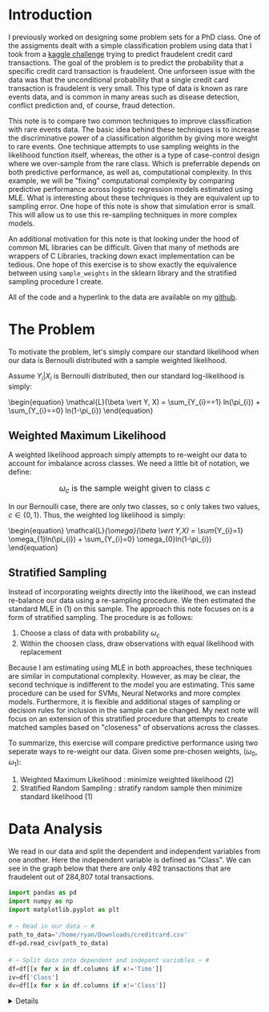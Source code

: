 # Introduction

I previously worked on designing some problem sets for a PhD class. One of the assigments dealt with a simple classification problem using data that I took from a [kaggle challenge](https://www.kaggle.com/mlg-ulb/creditcardfraud) trying to predict fraudelent credit card transactions. The goal of the problem is to predict the probability that a specific credit card transaction is fraudelent. One unforseen issue with the data was that the unconditional probability that a single credit card transaction is fraudelent is very small. This type of data is known as rare events data, and is common in many areas such as disease detection, conflict prediction and, of course, fraud detection. 

This note is to compare two common techniques to improve classification with rare events data. The basic idea behind these techniques is to increase the discriminative power of a classification algorithm by giving more weight to rare events. One technique attempts to use sampling weights in the likelihood function itself, whereas, the other is a type of case-control design where we over-sample from the rare class. Which is preferrable depends on both predictive performance, as well as, computational complexity. In this example, we will be "fixing" computational complexity by comparing predictive performance across logistic regression models estimated using MLE. What is interesting about these techniques is they are equivalent up to sampling error. One hope of this note is show that simulation error is small. This will allow us to use this re-sampling techniques in more complex models. 

An additional motivation for this note is that looking under the hood of common ML libraries can be difficult. Given that many of methods are wrappers of C Libraries, tracking down exact implementation can be tedious. One hope of this exercise is to show exactly the equivalence between using `sample_weights` in the sklearn library and the stratified sampling procedure I create. 

All of the code and a hyperlink to the data are available on my [github](https://github.com/ryanlstevens/logistic_regression_rare_events).

# The Problem

To motivate the problem, let's simply compare our standard likelihood when our data is Bernoulli distributed with a sample weighted likelihood. 

Assume $Y_{i} \vert X_{i}$ is Bernoulli distributed, then our standard log-likelihood is simply:

\begin{equation}
    \mathcal{L}(\beta \vert Y, X) = \sum_{Y_{i}==1} ln(\pi_{i}) + \sum_{Y_{i}==0} ln(1-\pi_{i})
\end{equation}

## Weighted Maximum Likelihood

A weighted likelihood approach simply attempts to re-weight our data to account for imbalance across classes. We need a little bit of notation, we define:



<font size="+0.5"> <center> $\omega_{c}$ is the sample weight given to class $c$ </center> </font> 

In our Bernoulli case, there are only two classes, so c only takes two values, $c \in \{0,1\}$.  Thus, the weighted log likelihood is simply:

\begin{equation}
    \mathcal{L}_{\omega}(\beta \vert Y,X) = \sum_{Y_{i}=1} \omega_{1}ln(\pi_{i}) + \sum_{Y_{i}=0} \omega_{0}ln(1-\pi_{i})
\end{equation}

## Stratified Sampling

Instead of incorporating weights directly into the likelihood, we can instead re-balance our data using a re-sampling procedure. We then estimated the standard MLE in (1) on this sample. The approach this note focuses on is a form of stratified sampling. The procedure is as follows:

1. Choose a class of data with probability $\omega_{c}$
2. Within the choosen class, draw observations with equal likelihood with replacement

Because I am estimating using MLE in both approaches, these techniques are similar in computational complexity. However, as may be clear, the second technique is indifferent to the model you are estimating. This same procedure can be used for SVMs, Neural Networks and more complex models. Furthermore, it is flexible and additional stages of sampling or decision rules for inclusion in the sample can be changed. My next note will focus on an extension of this stratified procedure that attempts to create matched samples based on "closeness" of observations across the classes.

To summarize, this exercise will compare predictive performance using two seperate ways to re-weight our data. Given some pre-chosen weights, $(\omega_{0},\omega_{1})$:

1. Weighted Maximum Likelihood : minimize weighted likelihood (2)
2. Stratified Random Sampling : stratify random sample then minimize standard likelihood (1)

# Data Analysis 

We read in our data and split the dependent and independent variables from one another. Here the independent variable is defined as "Class". We can see in the graph below that there are only 492 transactions that are fraudelent out of 284,807 total transactions.


```python
import pandas as pd
import numpy as np
import matplotlib.pyplot as plt

# ~ Read in our data ~ #
path_to_data='/home/ryan/Downloads/creditcard.csv'
df=pd.read_csv(path_to_data)

# ~ Split data into dependent and indepent variables ~ #
df=df[[x for x in df.columns if x!='Time']]
iv=df['Class']
dv=df[[x for x in df.columns if x!='Class']]
```

<details>
```python
# ~~ Create frequency plot of transactions by fraud type ~~ #
def make_frequency_plot(iv):
    # Initialize figure 
    fig = plt.figure(figsize=(8,6))
    ax = fig.add_subplot(111)

    # Sum fraud/non-fraud cases
    y_values=[sum(iv==0),sum(iv==1)]
    x_range=[0,0.25]

    # Create bar plot
    plt.bar(x_range,
            y_values,
            width=(0.50)*(x_range[1]-x_range[0]),
           alpha=0.65)

    # Hide the right and top spines
    ax.spines['right'].set_visible(False)
    ax.spines['top'].set_visible(False)

    # Set axis tick values
    ax.tick_params(axis=u'x', which=u'both',length=0)
    plt.yticks(fontsize=14,fontname="Serif")
    plt.xticks(x_range,
               ['Non-Fraudelent',"Fraudelent"],
               fontsize=18,
               fontname='Serif')

    # Set axis labels #
    plt.ylabel('Number of Transactions',
               fontsize=16,
               fontname='Serif')

    # Create Title #
    plt.title('Number of Transactions \n by Fraud Status',
              fontsize=18,
              fontname='Serif',
              y=1.08)

    # Add labels above bar plot
    ax.text(x_range[0]-0.07, y_values[0]+10000, '{0:,.0f} Cases'.format(y_values[0]), 
            color='black', 
            fontweight='bold',
            fontsize=18)
    ax.text(x_range[1]-0.05, y_values[1]+10000, '{0:<} Cases'.format(y_values[1]), 
            color='red', 
            fontweight='bold',
            fontsize=18)

    # Show plot
    plt.show()
```
</details>


```python
make_frequency_plot(iv)
```


![png](output_3_0.png)


## Defining our stratified sampling method

I am doing all this in python. While sci-kit learn has a K-Fold class, that produces K-splits of the data, my specific task requires the following sampling procedure:

1. Split data into K-folds defined as $k \in \{1,..,K\}$
2. Within a training set in fold $k$, run our stratified sampling procedure

In order to accomplish this, I extend the KFold class creating the `oversample_KFold` class. This new class requires a sample weight to sample from each class. 


```python
from sklearn.model_selection import KFold
import sklearn.model_selection

class oversample_KFold(KFold):
    '''Extends KFold class for binary datasets to allow for 
        stratified sampling (or over-sampling) of the positive
        class
        
       Methods:
           yield_sample (list) : yields train/test indices after stratified 
                                 sampling using sample_weight as the probability
                                 of choosing observations from the positive class

    '''
    
    # ~ Initialize ~ #
    def __init__(self,*args, **kwargs):
        '''Add sample_weights keyword argument to KFold class'''
        
        self.sample_weight=kwargs.pop('sample_weight')
        super(oversample_KFold, self).__init__(*args, **kwargs)
        
    # ~ Extend KFold class to allow oversampling ~ #
    def yield_sample(self,df):
        '''Run KFold split, within the training dataset use a stratified sampling and yield
           test and train indices using this sampling procedure.
           
           Inputs:
             df (dataframe) : data used in model estimation
             
           Outputs:
             stratified_train_ix, test_ix (tuple) : tuple of training and test indices (same as 
                                           KFold class)
           
           Note: 
           
            To form the stratified_train_ix we use the following sampling procedure goes as follows.
            Create a sample of size df.shape[0]. Within each row, we draw a pair of random numbers:
            
            1. Draw Z from a uniform random. 
               If Z <= sample_weight : in step (2) sample from the negative class (class = 0)
               If Z >  sample_weight : in step (2) sample from the positivie class (class = 1)
            
            2. Draw W from a discrete uniform distribution with size = number of observations in
                the class being drawn from.
               
               For example, if:
                              sample weight=0.5
                              Z = 0.3
                              Number Obs in Class 0 = 10
                              Number Obs in Class 1 = 20
                            then: 
                              W is drawn from discrete uniform with size = 10 (i.e. each observation
                                has a 1/10 probability of being drawn)
               
          These pairs (Z,W) create a new set of indices for our test dataset. 
        
        '''
        # ~ Indices for 0 and 1 class ~ #
        class_0_ix=set(df.loc[df['Class']==0].index.values)
        class_1_ix=set(df.loc[df['Class']==1].index.values)
        for split in KFold(n_splits=self.n_splits,random_state=self.random_state).split(df):
            # ~ Get train/test indices ~ #
            train_ix = split[0]
            test_ix = split[1]
            # ~ Split training data into class 0 and 1 training ~ #
            class_0_train = [x for x in train_ix if x in class_0_ix]
            class_1_train = [x for x in train_ix if x in class_1_ix]
            # ~ Draw a random variable to determine which class to sample ~ #
            select_class_draws = np.random.uniform(size=len(train_ix))<=self.sample_weight
            n_class_0 = sum(select_class_draws==0)
            n_class_1 = sum(select_class_draws==1)
            # ~ Within each class, draw a random number to select each index ~ #
            oversample_train_index = ([class_0_train[x] for x in np.random.randint(low=0,high=len(class_0_train)-1,size=n_class_0)] +
                                     [class_1_train[x] for x in np.random.randint(low=0,high=len(class_1_train)-1,size=n_class_1)])
            # ~ Yield indices for train and test data ~ #
            stratified_train_ix=np.array(oversample_train_ix)
            yield stratified_train_ix, test_ix


```

## Model Pipeline

We create a model pipeline that has the following steps:

1. **Seperate categorical and numeric variables**

2. **Standardize (or one hot encode) variables**

3. **Concatenate columns together**

4. **Create full pipeline with data transformations and logistic regression model**


```python
# ~~~~~~~~~~~~~~~~~~~~~~~~~~~~~~~~~~~~~~~~~~~~~~~~~~~~~~~~~ #
#                  Setup Model Pipeline                     #
# ~~~~~~~~~~~~~~~~~~~~~~~~~~~~~~~~~~~~~~~~~~~~~~~~~~~~~~~~~ #

# ~~~~ Pipeline + Data Transform Libraries ~~~~ #
from sklearn.preprocessing import StandardScaler, OneHotEncoder
from sklearn.impute import SimpleImputer
from sklearn.compose import ColumnTransformer
from sklearn.pipeline import Pipeline
from sklearn.linear_model import LogisticRegression

# (1) : Seperate numeric and categorical variables
# (2) : Create transforms (imputation + standardization) for both types
numeric_features = list(dv.dtypes[((dv.dtypes=='int64') | (dv.dtypes=='float64')) ].index.values)
numeric_transformer = Pipeline(steps=[
    ('imputer', SimpleImputer(strategy='median')),
    ('scaler', StandardScaler())])

categorical_features = list(dv.dtypes[((dv.dtypes=='object')) ].index.values)
categorical_transformer = Pipeline(steps=[
    ('imputer', SimpleImputer(strategy='constant', fill_value='missing')),
    ('onehot', OneHotEncoder(handle_unknown='ignore'))])

# (3) : Concatenate columns together and apply transformations
preprocessor = ColumnTransformer(
    transformers=[
        ('num', numeric_transformer, numeric_features),
        ('cat', categorical_transformer, categorical_features)])

# (4) : Create pipeline with preprocessing + estimation steps
clf = Pipeline(steps=[('preprocessor', preprocessor),
                      ('classifier', LogisticRegression(solver='lbfgs',max_iter=1000))])
```

## Model Estimation

This is the meat of this exericse. What we will do is estimate both a weighted logistic regression and a standard logistic regression with stratified random sampling. We will then plot three relevant model score metrics: accuracy, recall and precision. What we will see is how bad accuracy is for predictions of rare events. We will then see how recall and precision for both of the models are basically the same, which will allow us to use the sampling procedure for more complicated models. The model pipeline will use a 10 fold cross validation.


```python
# ~~~~~~~~~~~~~~~~~~~~~~~~~~~~~~~~~~~~~~~~~~~~~~~~~~~~~~~~~~~~~ #
# ~ Run logisitic regression using Weighted MLE v. Stratified ~ #
# ~~~~~~~~~~~~~~~~~~~~~~~~~~~~~~~~~~~~~~~~~~~~~~~~~~~~~~~~~~~~~ #

# ~~ Model estimation + selection libraries ~~ #
from sklearn.model_selection import cross_validate, KFold
from sklearn.metrics import accuracy_score, recall_score, average_precision_score, f1_score, make_scorer

# Set up 10 fold cross-validation with specified random seed
seed=1
n_splits=10

# Initialize KFold Object
kfold_obj = KFold(n_splits=n_splits, random_state=seed)

# Lists to hold scores for model runs
accuracy_list=[]
recall_list=[]
average_precision_list=[]
f1_weighted_list=[]

# Loop through weights
weights=np.arange(0,1.05,0.05)
for sample_weight in weights:
    # ~ Model with no weighting ~ #
    if sample_weight==0:
        scores = cross_validate(clf,dv,iv,cv=kfold_obj,
                        scoring={'accuracy':make_scorer(accuracy_score),
                                 'recall':make_scorer(recall_score),
                                 'average_precision_score':make_scorer(average_precision_score)})
        # ~ Calculate different scoring rules ~ #
        mean_accuracy_weighted=np.mean(scores['test_accuracy'])
        mean_recall_weighted=np.mean(scores['test_recall'])
        mean_avg_precision_weighted=np.mean(scores['test_average_precision_score'])
        mean_accuracy_oversample=mean_accuracy_weighted
        mean_recall_oversample=mean_recall_weighted
        mean_avg_precision_oversample=mean_avg_precision_weighted

        

    # ~ Model with weighting ~ #
    else:
        # ~ Weighted Likelihood ~ #
        weighted_scores = cross_validate(clf,dv,iv,cv=kfold_obj,
                        scoring={'accuracy':make_scorer(accuracy_score),
                                 'recall':make_scorer(recall_score),
                                 'average_precision_score':make_scorer(average_precision_score)},
                       fit_params={'classifier__sample_weight':[[1-sample_weight,sample_weight][x==1] for x in iv]})
        
        # ~ Calculate different scoring rules ~ #
        mean_accuracy_weighted=np.mean(weighted_scores['test_accuracy'])
        mean_recall_weighted=np.mean(weighted_scores['test_recall'])
        mean_avg_precision_weighted=np.mean(weighted_scores['test_average_precision_score'])

        
        # ~ Stratified Sample ~ #
        oversample_kfold_obj = oversample_KFold(n_splits=n_splits,random_state=seed,sample_weight=sample_weight)
        oversampling_scores = scores = cross_validate(clf,dv,iv,cv=oversample_kfold_obj,
                                        scoring={'accuracy':make_scorer(accuracy_score),
                                                 'recall':make_scorer(recall_score),
                                                 'average_precision_score':make_scorer(average_precision_score)})
        
        # ~ Calculate different scoring rules ~ #
        mean_accuracy_oversample=np.mean(weighted_scores['test_accuracy'])
        mean_recall_oversample=np.mean(weighted_scores['test_recall'])
        mean_avg_precision_oversample=np.mean(weighted_scores['test_average_precision_score'])
        
    # ~~~ Append data to list ~~~ #
    accuracy_list.append((sample_weight,mean_accuracy_weighted,mean_accuracy_oversample))
    recall_list.append((sample_weight,mean_recall_weighted,mean_recall_oversample))
    average_precision_list.append((sample_weight,mean_avg_precision_weighted,mean_avg_precision_oversample))
    
# ~~~ Form data frame of scores ~~~ #
scoresDF=pd.DataFrame([(x[0],x[1],'precision','wmle') for x in average_precision_list],
                      columns=['weight','score_value','score','estimator'])
scoresDF=scoresDF.append(pd.DataFrame([(x[0],x[2],'precision','stratified') for x in average_precision_list],
                         columns=['weight','score_value','score','estimator']))
scoresDF=scoresDF.append(pd.DataFrame([(x[0],x[1],'recall','wmle') for x in recall_list],
                      columns=['weight','score_value','score','estimator']))
scoresDF=scoresDF.append(pd.DataFrame([(x[0],x[2],'recall','stratified') for x in recall_list],
                         columns=['weight','score_value','score','estimator']))
scoresDF=scoresDF.append(pd.DataFrame([(x[0],x[1],'accuracy','wmle') for x in accuracy_list],
                      columns=['weight','score_value','score','estimator']))
scoresDF=scoresDF.append(pd.DataFrame([(x[0],x[2],'accuracy','stratified') for x in accuracy_list],
                         columns=['weight','score_value','score','estimator']))


# ~ Scores dataframe ~ #
scoresDF=scoresDF.loc[scoresDF['weight']!=1]
scoresDF.head()
```




<div>
<style scoped>
    .dataframe tbody tr th:only-of-type {
        vertical-align: middle;
    }

    .dataframe tbody tr th {
        vertical-align: top;
    }

    .dataframe thead th {
        text-align: right;
    }
</style>
<table border="1" class="dataframe">
  <thead>
    <tr style="text-align: right;">
      <th></th>
      <th>weight</th>
      <th>score_value</th>
      <th>score</th>
      <th>estimator</th>
    </tr>
  </thead>
  <tbody>
    <tr>
      <th>0</th>
      <td>0.00</td>
      <td>0.486922</td>
      <td>precision</td>
      <td>wmle</td>
    </tr>
    <tr>
      <th>1</th>
      <td>0.05</td>
      <td>0.233179</td>
      <td>precision</td>
      <td>wmle</td>
    </tr>
    <tr>
      <th>2</th>
      <td>0.10</td>
      <td>0.280194</td>
      <td>precision</td>
      <td>wmle</td>
    </tr>
    <tr>
      <th>3</th>
      <td>0.15</td>
      <td>0.310600</td>
      <td>precision</td>
      <td>wmle</td>
    </tr>
    <tr>
      <th>4</th>
      <td>0.20</td>
      <td>0.335632</td>
      <td>precision</td>
      <td>wmle</td>
    </tr>
  </tbody>
</table>
</div>



## Model Performance 

We have three different performance metrics: accuracy, recall and precision. The blue lines in each plot are the metrics value for the standard MLE with no sample weights. The x-axis are the sample weights given to the rare events, or $\omega_{1}$ in our notation above. As you increase this sample weight, you give more weight to rare event options. 

There are two things to note from these graphs. First, both our weight maximum likelihood and our stratified sampling procedure produce the same results. This is good as it motivates using this sampling procedure in more complicated exercises. Second, accuracy is a very poor measure for rare events cases. This makes sense because if your classifier simply predicted that every transaction was not fraudelent, it would be right 99.99% of the time. 

This dovetails nicely with thinking about the exact loss function you are trying to pin down in this problem. Who are the stakeholders for this sort of algorithm, that would be a bank or credit card company. For a credit card company, missing an instance of fraud is much worse than calling an instance of non-fraud a fraudelent activity. The bank is on the hook for fraudelent charges, so they want to minimize those as much as possible. With that in mind, they may want to detect all the cases of fraud, regardless of the cases of non-fraud. To me, this sounds like recall, the closer to 1 the better. If we just cared about recall, then we should only train on the fraud cases, as the classifiers are monotonically increasing as you increase weight towards the fraud cases.

However, there is some cost to a credit card company from rejecting too many charges, and that is customer experience. If you are a customer of a credit card company that denies all your charges, then you would probably get another credit card. In this case, you probably also care about minimizing false positives. With this in mind, we can look at precision. As makes sense, we no longer want to put all our weight on the fraud cases when training the algorithm.  


```python
import matplotlib.pyplot as plt
from matplotlib import font_manager

# ~~~ Plot accuracy ~~~ #

def plot_scores(df,score):

    # Keep only score we want to plot
    subsetDF=df.loc[df['score']==score]
    
    # ~ Create figure ~ #
    fig,ax=plt.subplots(1,2,sharey=True)
    for i,axes in enumerate(ax):
        # ~ Plot average precision by weight ~ #
        if i==0:
            estimator='wmle'
        else:
            estimator='stratified'
        
        # ~ Get data to plot ~ #
        plotDF=subsetDF.loc[subsetDF['estimator']==estimator]
        
        # ~ Plot data ~ #
        axes.plot(plotDF.loc[plotDF.weight!=0,'weight'],
                plotDF.loc[plotDF.weight!=0,'score_value'],
                '.',
                markersize=10,
               color='red',
               alpha=0.65)

        # ~ Plot horizontal line with average preicsion for weight = 0 ~ #
        axes.axhline(float(plotDF.loc[plotDF.weight==0]['score_value']),
                 xmin=min(plotDF.loc[plotDF.weight==0].weight),
                 xmax=max(plotDF.loc[plotDF.weight!=0].weight),
                 linestyle='--',
                 color='#030ffc',
                 alpha=0.8)
        
        if estimator=='stratified':
            if score=='accuracy':
                axes.text(max(plotDF.loc[plotDF.weight!=0].weight)+0.05, float(plotDF.loc[plotDF.weight==0]['score_value']), 
                     "{0:.3%} MLE".format(float(plotDF.loc[plotDF.weight==0]['score_value'])),
                     fontsize=12,
                     fontweight=600,
                     color='blue',
                     alpha=0.6)
            else:
                axes.text(max(plotDF.loc[plotDF.weight!=0].weight)+0.05, float(plotDF.loc[plotDF.weight==0]['score_value']), 
                     "{0:.0%} MLE".format(float(plotDF.loc[plotDF.weight==0]['score_value'])),
                     fontsize=12,
                     fontweight=600,
                     color='blue',
                     alpha=0.6)

        # ~ Turn of splines
        axes.spines['right'].set_visible(False)
        axes.spines['left'].set_visible(False)
        axes.spines['top'].set_visible(False)

        # ~ Font Style ~ #
        ticks_font = font_manager.FontProperties(family='Serif', style='normal',
                                                 size=14, weight=530, stretch='normal')
        
        # ~ Change xticks ~ #
        axes.set_xticks(np.arange(0,1.25,.25))
        for tick in axes.xaxis.get_major_ticks():
            tick.label.set_fontproperties(ticks_font)
            tick.label.set_rotation(45)
        
        for tick in axes.yaxis.get_major_ticks():
            tick.label.set_fontproperties(ticks_font)
            
        # ~ Set title ~ #
        if estimator=='wmle':
            axes.set_title('Weighted MLE',fontsize=15,fontweight=500,family='Serif')
        if estimator=='stratified':
            axes.set_title('Stratified Sample',fontsize=15,fontweight=500,family='Serif')
        
        # set y and x axis as percentages
        y_vals = axes.get_yticks()
        axes.set_yticklabels(['{:.2%}'.format(x) for x in y_vals],
                            family='Serif')
        x_vals = axes.get_xticks()
        axes.set_xticklabels(['{:.0%}'.format(x) for x in x_vals],
                            family='Serif')
        
        # ~ Add label to y axis ~ #
        if estimator=='wmle':
            if score=='accuracy':
                axes.set_ylabel('Accuracy',fontsize=18,fontweight=550,family='Serif')
            if score=='recall':
                axes.set_ylabel('Recall',fontsize=18,fontweight=550,family='Serif')
            if score=='precision':
                axes.set_ylabel('Average Precision',fontsize=18,fontweight=550,family='Serif')
        

    # ~ Change axes ~ #
    fig.text(0.55, -0.05, 'Weight to Fraud Cases ($\omega_{1}$)', ha='center',
            fontsize=16,fontweight=550,family='Serif')
    
    if score=='accuracy':
        fig.text(0.15,1.05,'Accuracy : Weighted MLE v. Stratified Sample',
                fontsize=16,fontweight=750,family='Serif')
    if score=='recall':
        fig.text(0.15,1.05,'Recall : Weighted MLE v. Stratified Sample',
                fontsize=16,fontweight=750,family='Serif')
    
    if score=='precision':
        fig.text(0.15,1.05,'Precision : Weighted MLE v. Stratified Sample',
                fontsize=16,fontweight=750,family='Serif')
    # ~ Show plot ~ #
    plt.tight_layout()
    plt.show()
```


```python
# ~~ Plot all the measurements ~~ #

# ~ Accuracy ~ #
plot_scores(scoresDF,'accuracy')


# ~ Recall ~ #
plot_scores(scoresDF,'recall')

# ~ Precision ~ #
plot_scores(scoresDF,'precision')
```


![png](output_12_0.png)



![png](output_12_1.png)



![png](output_12_2.png)


# Summary

The above exercise shows that sampling error makes the difference between weighted MLE and stratified sampling almost indistinguishable. As a follow-up, I hope to show how to improve on this sampling procedure. A key place for improvement is the independence in sampling across classes. The current algorithm selects a class, then an observation from that class. However, it may be better to select an observation of interest, say an example of fraud, then select a very similar example of non-fraud to distinguish the differences between them. The underlying idea is that it is easy to spot obvious non-fraud, such as someone purchasing a cup of coffee from the same coffee shop they always buy from, however, it is hard to distinguish between non-obvious non-fraud and non-obvious fraud, such as someone making a purchase on vacation in a foreign country versus someone in a foreign country using your card. 
